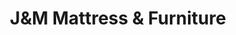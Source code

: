 ---
title: "J&M Mattress & Furniture"
url: /forest-park/jandm-mattress-and-furniture/
shop: furniture
---